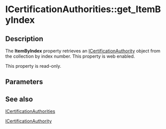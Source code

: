 # ICertificationAuthorities::get_ItemByIndex

## Description

The **ItemByIndex** property retrieves an [ICertificationAuthority](https://learn.microsoft.com/windows/desktop/api/certenroll/nn-certenroll-icertificationauthority) object from the collection by index number. This property is web enabled.

This property is read-only.

## Parameters

## See also

[ICertificationAuthorities](https://learn.microsoft.com/windows/desktop/api/certenroll/nn-certenroll-icertificationauthorities)

[ICertificationAuthority](https://learn.microsoft.com/windows/desktop/api/certenroll/nn-certenroll-icertificationauthority)